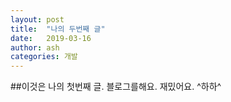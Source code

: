 ```yaml
---
layout: post
title:  "나의 두번째 글"
date:   2019-03-16	
author: ash
categories: 개발
---
```


##이것은 나의 첫번째 글.
블로그를해요.
재밌어요.
^하하^


